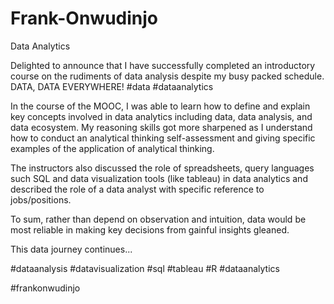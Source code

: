 # Frank-Onwudinjo
Data Analytics

Delighted to announce that I have successfully completed an introductory course on the rudiments of data analysis despite my busy packed schedule.
DATA, DATA EVERYWHERE! #data #dataanalytics 

In the course of the MOOC, I was able to learn how to define and explain key concepts involved in data analytics including data, data analysis, and data ecosystem.
My reasoning skills got more sharpened as I understand how to conduct an analytical thinking self-assessment and giving specific examples of the application of analytical thinking.

The instructors also discussed the role of spreadsheets, query languages such SQL and data visualization tools (like tableau) in data analytics and described the role of a data analyst with specific reference to jobs/positions.

To sum, rather than depend on observation and intuition, data would be most reliable in making key decisions from gainful insights gleaned. 

This data journey continues...

#dataanalysis 
#datavisualization 
#sql #tableau #R
#dataanalytics 

#frankonwudinjo

